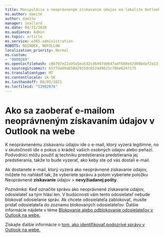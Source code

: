 ```yaml
---
title: Manipulácia s neoprávneným získavaním údajov na lokalite Outlook.com
ms.author: daeite
author: daeite
manager: joallard
ms.date: 04/21/2020
ms.audience: Admin
ms.topic: article
ms.service: o365-administration
ROBOTS: NOINDEX, NOFOLLOW
localization_priority: Normal
ms.custom:
- "9000289"
ms.openlocfilehash: c0b797e22a95a5ea532cd6497dd647adf608e52d09bdaf2a13124ecdfe15d5bb
ms.sourcegitcommit: b5f7da89a650d2915dc652449623c78be6247175
ms.translationtype: MT
ms.contentlocale: sk-SK
ms.lasthandoff: 08/05/2021
ms.locfileid: "53982676"
---
```

# <a name="how-to-deal-with-a-phishing-email-in-outlook-on-the-web"></a>Ako sa zaoberať e-mailom neoprávneným získavaním údajov v Outlook na webe

K neoprávnenému získavaniu údajov ide o e-mail, ktorý vyzerá legitímne, no v skutočnosti ide o pokus o krádež vašich osobných údajov alebo peňazí. Podvodníci môžu použiť aj techniku predstierania predstierania jej predstierania, takže to bude vyzerať, ako keby ste od vás dostali e-mail.

Ak dostanete e-mail, ktorý vyzerá ako neoprávnené získavanie údajov, môžete ho nahlásiť tak, že vyberiete správu a potom vyberiete položku Neoprávnené **získavanie** údajov  >  **nevyžiadanej pošty**.

*Poznámka:* Keď označíte správu ako neoprávnené získavanie údajov, odosielateľ sa tým hlási len. V budúcnosti vám tento odosielateľ nebude blokovať odosielanie správ. Ak chcete odosielateľa zablokovať, musíte pridať odosielateľa do zoznamu blokovaných odosielateľov. Ďalšie informácie nájdete v téme [Blokovanie alebo odblokovanie odosielateľov v Outlook na webe.](https://support.office.com/article/9bf812d4-6995-4d19-901a-76d6e26939b0)

Získajte ďalšie informácie o [tom, ako identifikovať podozrivé správy v Outlook na webe.](https://support.office.com/article/3d44102b-6ce3-4f7c-a359-b623bec82206)